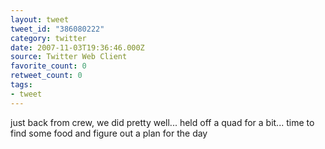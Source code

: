 ```yaml
---
layout: tweet
tweet_id: "386080222"
category: twitter
date: 2007-11-03T19:36:46.000Z
source: Twitter Web Client
favorite_count: 0
retweet_count: 0
tags:
- tweet
---
```


just back from crew, we did pretty well... held off a quad for a bit... time to find some food and figure out a plan for the day
